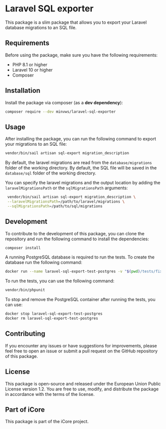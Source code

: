 # Laravel SQL exporter
This package is a slim package that allows you to export your Laravel database migrations to an SQL file.

## Requirements
Before using the package, make sure you have the following requirements:
- PHP 8.1 or higher
- Laravel 10 or higher
- Composer

## Installation
Install the package via composer (as a **dev dependency**):
```bash
composer require --dev minvws/laravel-sql-exporter
```

## Usage
After installing the package, you can run the following command to export your migrations to an SQL file:

```bash
vendor/bin/sail artisan sql-export migration_description
```

By default, the laravel migrations are read from the `database/migrations` folder of the working directory.
By default, the SQL file will be saved in the `database/sql` folder of the working directory.

You can specify the laravel migrations and the output location by adding 
the `laravelMigrationsPath` or the `sqlMigrationsPath` arguments:

```bash
 vendor/bin/sail artisan sql-export migration_description \
 --laravelMigrationsPath=/path/to/laravel/migrations \
 --sqlMigrationsPath=/path/to/sql/migrations
```

## Development

To contribute to the development of this package, you can clone the repository and run the following command to install the dependencies:

```bash
composer install
```

A running PostgreSQL database is required to run the tests.
To create the database run the following command:
```bash
docker run --name laravel-sql-export-test-postgres -v "$(pwd)/tests/fixtures/init.sql:/docker-entrypoint-initdb.d/10-create-testing-database.sql" -e POSTGRES_PASSWORD=password -p 55322:5432 -d postgres || docker start laravel-sql-export-test-postgres ||  echo "Unable to start Postgres container, it may already be running"
```

To run the tests, you can use the following command:

```bash
vendor/bin/phpunit
```

To stop and remove the PostgreSQL container after running the tests, you can use:

```bash
docker stop laravel-sql-export-test-postgres
docker rm laravel-sql-export-test-postgres
```

## Contributing
If you encounter any issues or have suggestions for improvements, please feel free to open an issue or submit a pull request on the GitHub repository of this package.

## License
This package is open-source and released under the European Union Public License version 1.2. You are free to use, modify, and distribute the package in accordance with the terms of the license.

## Part of iCore
This package is part of the iCore project.
